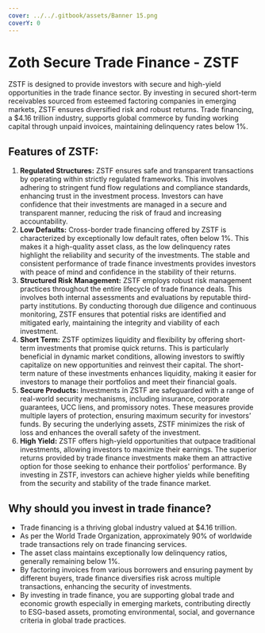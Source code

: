 ```yaml
---
cover: ../../.gitbook/assets/Banner 15.png
coverY: 0
---
```


# Zoth Secure Trade Finance - ZSTF

ZSTF is designed to provide investors with secure and high-yield opportunities in the trade finance sector. By investing in secured short-term receivables sourced from esteemed factoring companies in emerging markets, ZSTF ensures diversified risk and robust returns. Trade financing, a $4.16 trillion industry, supports global commerce by funding working capital through unpaid invoices, maintaining delinquency rates below 1%.

## Features of ZSTF:

1. **Regulated Structures:** ZSTF ensures safe and transparent transactions by operating within strictly regulated frameworks. This involves adhering to stringent fund flow regulations and compliance standards, enhancing trust in the investment process. Investors can have confidence that their investments are managed in a secure and transparent manner, reducing the risk of fraud and increasing accountability.
2. **Low Defaults:** Cross-border trade financing offered by ZSTF is characterized by exceptionally low default rates, often below 1%. This makes it a high-quality asset class, as the low delinquency rates highlight the reliability and security of the investments. The stable and consistent performance of trade finance investments provides investors with peace of mind and confidence in the stability of their returns.
3. **Structured Risk Management:** ZSTF employs robust risk management practices throughout the entire lifecycle of trade finance deals. This involves both internal assessments and evaluations by reputable third-party institutions. By conducting thorough due diligence and continuous monitoring, ZSTF ensures that potential risks are identified and mitigated early, maintaining the integrity and viability of each investment.
4. **Short Term:** ZSTF optimizes liquidity and flexibility by offering short-term investments that promise quick returns. This is particularly beneficial in dynamic market conditions, allowing investors to swiftly capitalize on new opportunities and reinvest their capital. The short-term nature of these investments enhances liquidity, making it easier for investors to manage their portfolios and meet their financial goals.
5. **Secure Products:** Investments in ZSTF are safeguarded with a range of real-world security mechanisms, including insurance, corporate guarantees, UCC liens, and promissory notes. These measures provide multiple layers of protection, ensuring maximum security for investors’ funds. By securing the underlying assets, ZSTF minimizes the risk of loss and enhances the overall safety of the investment.
6. **High Yield:** ZSTF offers high-yield opportunities that outpace traditional investments, allowing investors to maximize their earnings. The superior returns provided by trade finance investments make them an attractive option for those seeking to enhance their portfolios' performance. By investing in ZSTF, investors can achieve higher yields while benefiting from the security and stability of the trade finance market.

## Why should you invest in trade finance?

* Trade financing is a thriving global industry valued at $4.16 trillion.
* As per the World Trade Organization, approximately 90% of worldwide trade transactions rely on trade financing services.
* The asset class maintains exceptionally low delinquency ratios, generally remaining below 1%.
* By factoring invoices from various borrowers and ensuring payment by different buyers, trade finance diversifies risk across multiple transactions, enhancing the security of investments.
* By investing in trade finance, you are supporting global trade and economic growth especially in emerging markets, contributing directly to ESG-based assets, promoting environmental, social, and governance criteria in global trade practices.

